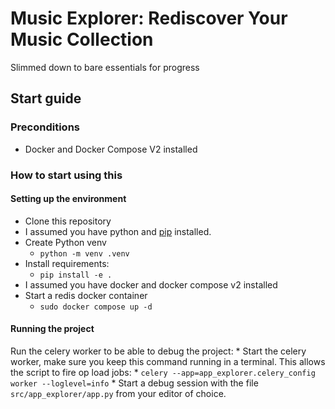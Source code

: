 # Music Explorer: Rediscover Your Music Collection

Slimmed down to bare essentials for progress

## Start guide

### Preconditions

* Docker and Docker Compose V2 installed

### How to start using this

#### Setting up the environment

* Clone this repository
* I assumed you have python and [pip](https://python.land/virtual-environments/installing-packages-with-pip) installed.
* Create Python venv
  * ```python -m venv .venv```
* Install requirements:
  * ```pip install -e .```
* I assumed you have docker and docker compose v2 installed
* Start a redis docker container
  * ```sudo docker compose up -d```

#### Running the project

Run the celery worker to be able to debug the project:
    * Start the celery worker, make sure you keep this command running in a terminal. This allows the script to fire op load jobs:
       * ```celery --app=app_explorer.celery_config worker --loglevel=info```
    * Start a debug session with the file ```src/app_explorer/app.py``` from your editor of choice.
